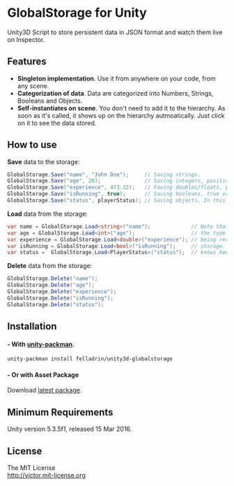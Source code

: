 # GlobalStorage for Unity

Unity3D Script to store persistent data in JSON format and watch them live on Inspector.

## Features

- **Singleton implementation**. Use it from anywhere on your code, from any scene.
- **Categorization of data**. Data are categorized into Numbers, Strings, Booleans and Objects.
- **Self-instantiates on scene**. You don't need to add it to the hierarchy. As soon as it's called, it shows up on the hierarchy autmoatically. Just click on it to see the data stored.

## How to use

**Save** data to the storage:
```c#
GlobalStorage.Save("name", "John Doe");     // Saving strings.
GlobalStorage.Save("age", 28);              // Saving integers, positive and negative.
GlobalStorage.Save("experience", 473.32);   // Faving doubles/floats, positive and negative.
GlobalStorage.Save("isRunning", true);      // Saving booleans, true or false.
GlobalStorage.Save("status", playerStatus); // Saving objects. In this case, playerStatus is an instance of PlayerStatus class.
```

**Load** data from the storage:
```c#
var name = GlobalStorage.Load<string>("name");             // Note that we need to cast
var age = GlobalStorage.Load<int>("age");                  // the type of the object
var experience = GlobalStorage.Load<double>("experience"); // being recovered from the
var isRunning = GlobalStorage.Load<bool>("isRunning");     // storage. That's how the script
var status =  GlobalStorage.Load<PlayerStatus>("status");  // knows how to treat the value.
```

**Delete** data from the storage:
```c#
GlobalStorage.Delete("name");
GlobalStorage.Delete("age");
GlobalStorage.Delete("experience");
GlobalStorage.Delete("isRunning");
GlobalStorage.Delete("status");
```

## Installation

#### - With [unity-packman](https://github.com/appetizermonster/unity-packman).

```bash
unity-packman install felladrin/unity3d-globalstorage
```
#### - Or with Asset Package
Download [latest package](https://github.com/felladrin/unity3d-globalstorage/archive/master.zip).

## Minimum Requirements

Unity version 5.3.5f1, released 15 Mar 2016.

## License

The MIT License  
<http://victor.mit-license.org>
